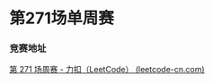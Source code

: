 # 第271场单周赛

### 竞赛地址

[第 271 场周赛 - 力扣（LeetCode） (leetcode-cn.com)](https://leetcode-cn.com/contest/weekly-contest-271/)

